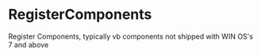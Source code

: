 # RegisterComponents
Register Components, typically vb components not shipped with WIN OS's 7 and above
